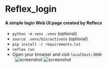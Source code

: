 # Reflex_login
#### A simple login Web UI page created by Reflecx 
- `python -m venv .venv` (optional)
- `source .venv/bin/activate` (optional)
- `pip install -r requirements.txt`
- `reflex run`
- Open your browser and visit `localhost:3000`<br/>
  &nbsp;
![screenshot](https://i.meee.com.tw/rz3pOtp.png)
![screenshot](https://i.meee.com.tw/1dklSL6.png)
